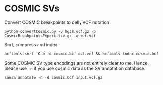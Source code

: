 # COSMIC SVs

Convert COSMIC breakpoints to delly VCF notation

`python convertCosmic.py -v hg38.vcf.gz -b CosmicBreakpointsExport.tsv.gz -o out.vcf`

Sort, compress and index:

`bcftools sort -O b -o cosmic.bcf out.vcf && bcftools index cosmic.bcf`

Some COSMIC SV type encodings are not entirely clear to me. Hence, please use `-n` if you use cosmic data as the SV annotation database.

`sansa annotate -n -d cosmic.bcf input.vcf.gz`
